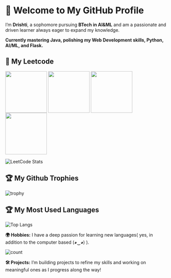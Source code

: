 # 👋 Welcome to My GitHub Profile
I’m **Drishti**, a sophomore pursuing **BTech in AI&ML** and am a passionate and driven learner always eager to expand my knowledge.

<b>Currently mastering Java, polishing my Web Development skills, Python, AI/ML, and Flask.</b>

## **🧩 My Leetcode**
  <a href="https://leetcode.com/drishtiisharma/" target="_blank"><img align="center" src="https://assets.leetcode.com/static_assets/others/Top_SQL_50.gif" height="130" width="130" /></a>
  <a href="https://leetcode.com/drishtiisharma/" target="_blank"><img align="center" src="https://leetcode.com/static/images/badges/2024/gif/2024-12.gif" height="130" width="130" /></a>
  <a href="https://leetcode.com/drishtiisharma/" target="_blank"><img align="center" src="https://assets.leetcode.com/static_assets/marketing/2024-50.gif" height="130" width="130" /></a>
  <a href="https://leetcode.com/drishtiisharma/" target="_blank"><img align="center" src="https://assets.leetcode.com/static_assets/others/Introduction_to_Pandas.gif" height="130" width="130" /></a>
  
![LeetCode Stats](https://leetcard.jacoblin.cool/drishtiisharma?theme=dark&font=Ubuntu&ext=heatmap)

## **🏆 My Github Trophies**
![trophy](https://github-profile-trophy.vercel.app/?username=drishtiisharma&theme=darkhub)

## **🏆 My Most Used Languages**
![Top Langs](https://github-readme-stats.vercel.app/api/top-langs/?username=drishtiisharma&layout=compact&theme=dark)

**🌍 Hobbies:**
I have a deep passion for learning new languages( yes, in addition to the computer based (◕‿◕) ).

![count](https://duolingo-stats-card.vercel.app/api?username=drishtiisharma&theme=onedark&sort=xp)

**🛠️ Projects:**
I’m building projects to refine my skills and working on meaningful ones as I progress along the way!


